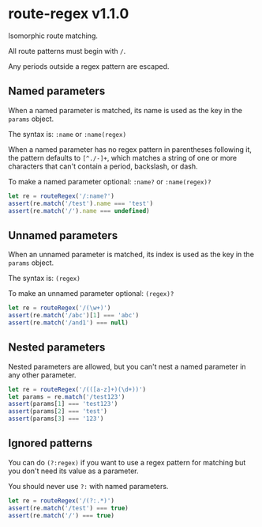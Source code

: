# route-regex v1.1.0

Isomorphic route matching.

All route patterns must begin with `/`.

Any periods outside a regex pattern are escaped.

## Named parameters

When a named parameter is matched, its name is used
as the key in the `params` object.

The syntax is: `:name` or `:name(regex)`

When a named parameter has no regex pattern in
parentheses following it, the pattern defaults
to `[^./-]+`, which matches a string of one
or more characters that can't contain a period,
backslash, or dash.

To make a named parameter optional: `:name?` or `:name(regex)?`

```js
let re = routeRegex('/:name?')
assert(re.match('/test').name === 'test')
assert(re.match('/').name === undefined)
```

## Unnamed parameters

When an unnamed parameter is matched, its index is
used as the key in the `params` object.

The syntax is: `(regex)`

To make an unnamed parameter optional: `(regex)?`

```js
let re = routeRegex('/(\w+)')
assert(re.match('/abc')[1] === 'abc')
assert(re.match('/and1') === null)
```

## Nested parameters

Nested parameters are allowed, but you can't nest a
named parameter in any other parameter.

```js
let re = routeRegex('/(([a-z]+)(\d+))')
let params = re.match('/test123')
assert(params[1] === 'test123')
assert(params[2] === 'test')
assert(params[3] === '123')
```

## Ignored patterns

You can do `(?:regex)` if you want to use a regex
pattern for matching but you don't need its value
as a parameter.

You should never use `?:` with named parameters.

```js
let re = routeRegex('/(?:.*)')
assert(re.match('/test') === true)
assert(re.match('/') === true)
```

